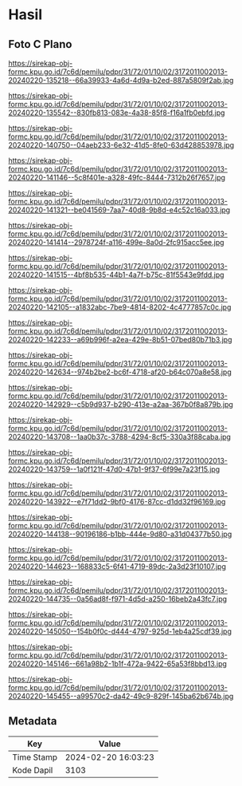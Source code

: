 # Hasil

## Foto C Plano

https://sirekap-obj-formc.kpu.go.id/7c6d/pemilu/pdpr/31/72/01/10/02/3172011002013-20240220-135218--66a39933-4a6d-4d9a-b2ed-887a5809f2ab.jpg

https://sirekap-obj-formc.kpu.go.id/7c6d/pemilu/pdpr/31/72/01/10/02/3172011002013-20240220-135542--830fb813-083e-4a38-85f8-f16a1fb0ebfd.jpg

https://sirekap-obj-formc.kpu.go.id/7c6d/pemilu/pdpr/31/72/01/10/02/3172011002013-20240220-140750--04aeb233-6e32-41d5-8fe0-63d428853978.jpg

https://sirekap-obj-formc.kpu.go.id/7c6d/pemilu/pdpr/31/72/01/10/02/3172011002013-20240220-141146--5c8f401e-a328-49fc-8444-7312b26f7657.jpg

https://sirekap-obj-formc.kpu.go.id/7c6d/pemilu/pdpr/31/72/01/10/02/3172011002013-20240220-141321--be041569-7aa7-40d8-9b8d-e4c52c16a033.jpg

https://sirekap-obj-formc.kpu.go.id/7c6d/pemilu/pdpr/31/72/01/10/02/3172011002013-20240220-141414--2978724f-a116-499e-8a0d-2fc915acc5ee.jpg

https://sirekap-obj-formc.kpu.go.id/7c6d/pemilu/pdpr/31/72/01/10/02/3172011002013-20240220-141515--4bf8b535-44b1-4a7f-b75c-81f5543e9fdd.jpg

https://sirekap-obj-formc.kpu.go.id/7c6d/pemilu/pdpr/31/72/01/10/02/3172011002013-20240220-142105--a1832abc-7be9-4814-8202-4c4777857c0c.jpg

https://sirekap-obj-formc.kpu.go.id/7c6d/pemilu/pdpr/31/72/01/10/02/3172011002013-20240220-142233--a69b996f-a2ea-429e-8b51-07bed80b71b3.jpg

https://sirekap-obj-formc.kpu.go.id/7c6d/pemilu/pdpr/31/72/01/10/02/3172011002013-20240220-142634--974b2be2-bc6f-4718-af20-b64c070a8e58.jpg

https://sirekap-obj-formc.kpu.go.id/7c6d/pemilu/pdpr/31/72/01/10/02/3172011002013-20240220-142929--c5b9d937-b290-413e-a2aa-367b0f8a879b.jpg

https://sirekap-obj-formc.kpu.go.id/7c6d/pemilu/pdpr/31/72/01/10/02/3172011002013-20240220-143708--1aa0b37c-3788-4294-8cf5-330a3f88caba.jpg

https://sirekap-obj-formc.kpu.go.id/7c6d/pemilu/pdpr/31/72/01/10/02/3172011002013-20240220-143759--1a0f121f-47d0-47b1-9f37-6f99e7a23f15.jpg

https://sirekap-obj-formc.kpu.go.id/7c6d/pemilu/pdpr/31/72/01/10/02/3172011002013-20240220-143922--e7f71dd2-9bf0-4176-87cc-d1dd32f96169.jpg

https://sirekap-obj-formc.kpu.go.id/7c6d/pemilu/pdpr/31/72/01/10/02/3172011002013-20240220-144138--90196186-b1bb-444e-9d80-a31d04377b50.jpg

https://sirekap-obj-formc.kpu.go.id/7c6d/pemilu/pdpr/31/72/01/10/02/3172011002013-20240220-144623--168833c5-6f41-4719-89dc-2a3d23f10107.jpg

https://sirekap-obj-formc.kpu.go.id/7c6d/pemilu/pdpr/31/72/01/10/02/3172011002013-20240220-144735--0a56ad8f-f971-4d5d-a250-16beb2a43fc7.jpg

https://sirekap-obj-formc.kpu.go.id/7c6d/pemilu/pdpr/31/72/01/10/02/3172011002013-20240220-145050--154b0f0c-d444-4797-925d-1eb4a25cdf39.jpg

https://sirekap-obj-formc.kpu.go.id/7c6d/pemilu/pdpr/31/72/01/10/02/3172011002013-20240220-145146--661a98b2-1b1f-472a-9422-65a53f8bbd13.jpg

https://sirekap-obj-formc.kpu.go.id/7c6d/pemilu/pdpr/31/72/01/10/02/3172011002013-20240220-145455--a99570c2-da42-49c9-829f-145ba62b674b.jpg


## Metadata

| Key        | Value               |
| ---------- | ------------------- |
| Time Stamp | 2024-02-20 16:03:23 |
| Kode Dapil | 3103                |



